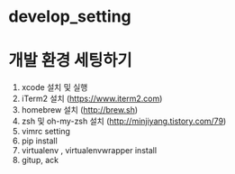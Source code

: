 # develop_setting
개발 환경 세팅하기
====================

1. xcode 설치 및 실행
2. iTerm2 설치 (https://www.iterm2.com)
3. homebrew 설치 (http://brew.sh)
4. zsh 및 oh-my-zsh 설치 (http://minjiyang.tistory.com/79)
5. vimrc setting 
6. pip install
7. virtualenv , virtualenvwrapper install
8. gitup, ack 
